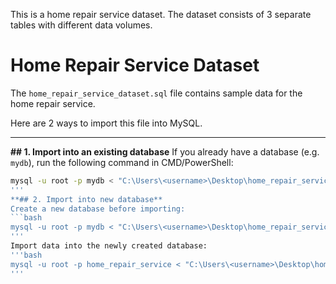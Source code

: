 This is a home repair service dataset. The dataset consists of 3 separate tables with different data volumes.
# Home Repair Service Dataset

The `home_repair_service_dataset.sql` file contains sample data for the home repair service.

Here are 2 ways to import this file into MySQL.

---

**## 1. Import into an existing database**
If you already have a database (e.g. `mydb`), run the following command in CMD/PowerShell:
```bash
mysql -u root -p mydb < "C:\Users\<username>\Desktop\home_repair_service_dataset.sql"
'''
**## 2. Import into new database**
Create a new database before importing:
```bash
mysql -u root -p mydb < "C:\Users\<username>\Desktop\home_repair_service_dataset.sql"
'''
Import data into the newly created database:
'''bash
mysql -u root -p home_repair_service < "C:\Users\<username>\Desktop\home_repair_service_dataset.sql"
'''
